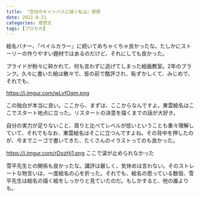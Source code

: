 ```yaml
---
title: 『空白のキャンバスに描く私は』感想
date: 2022-8-21
categories: 感想文
tags: [プロセカ]
---
```



絵名バナー、『ペイルカラー』に続いてめちゃくちゃ良かったな。たしかにストーリーの作りやすい題材ではあるのだけど、それにしても良かった。

プライドが粉々に砕かれて、何も言わずに逃げてしまった絵画教室。2年のブランク。久々に書いた絵は散々で、皆の前で酷評され、恥ずかしくて、みじめで、それでも、

https://i.imgur.com/wLvfOqm.png

この独白が本当に良い。ここから、まずは、ここからなんですよ。東雲絵名はここでスタート地点に立った。リスタートの決意を描くまでの話が大好き。

自分の実力が足りないこと、周りと比べてレベルが低いということも重々理解していて、それでもなお、東雲絵名はそこに立つんですよね。その背中を押したのが、今までニーゴで書いてきた、たくさんのイラストってのも良かった。

https://i.imgur.com/rDozHj1.png
ここで涙が止められなかった

雪平先生との関係も良かったな。講評は厳しく、気休めは言わない。そのストレートな物言いは、一度絵名の心を折った。それでも、絵名の思っている数倍、雪平先生は絵名の描く絵をしっかりと見ていたのだ。もしかすると、他の誰よりも。